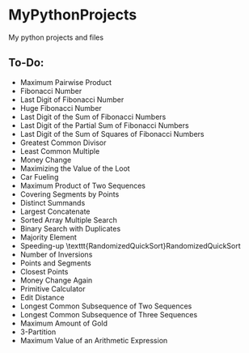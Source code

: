 # MyPythonProjects
My python projects and files 

## To-Do:
* Maximum Pairwise Product
* Fibonacci Number
* Last Digit of Fibonacci Number
* Huge Fibonacci Number
* Last Digit of the Sum of Fibonacci Numbers
* Last Digit of the Partial Sum of Fibonacci Numbers
* Last Digit of the Sum of Squares of Fibonacci Numbers
* Greatest Common Divisor
* Least Common Multiple
* Money Change
* Maximizing the Value of the Loot
* Car Fueling
* Maximum Product of Two Sequences
* Covering Segments by Points
* Distinct Summands
* Largest Concatenate
* Sorted Array Multiple Search
* Binary Search with Duplicates
* Majority Element
* Speeding-up \texttt{RandomizedQuickSort}RandomizedQuickSort
* Number of Inversions
* Points and Segments
* Closest Points
* Money Change Again
* Primitive Calculator
* Edit Distance
* Longest Common Subsequence of Two Sequences
* Longest Common Subsequence of Three Sequences
* Maximum Amount of Gold
* 3-Partition
* Maximum Value of an Arithmetic Expression